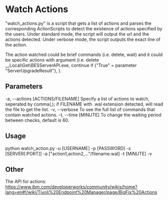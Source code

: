 Watch Actions
===

"watch_actions.py" is a script that gets a list of actions and parses the corresponding ActionScripts to detect the existence of actions specified by the users. Under standard mode, the script will output the url and the actions detected. Under verbose mode, the script outputs the exact line of the action.

The action watched could be brief commands (i.e. delete, wait) and it could be specific actions with argument (i.e. delete __Local\Get\BESServerAPI.exe, continue if {"True" = parameter "ServerUpgradeResult"}, ).

Parameters
---

-a, --actions [ACTIONS/FILENAME]   Specify a list of actions to watch, seperated by comma(,); 
                                   if FILENAME with .wal extension detected, will read the file to get the list. 
-v, --verbose                      To see the full list of commands that contain watched actions.
-t, --time [MINUTE]                To change the waiting period between checks, default is 60.
    

Usage
---

python watch_action.py -u [USERNAME] -p [PASSWORD] -s [SERVER[:PORT]] -a ["action1,action2,..."/filename.wal] -t [MINUTE] -v

Other
---

The API for actions: https://www.ibm.com/developerworks/community/wikis/home?lang=en#!/wiki/Tivoli%20Endpoint%20Manager/page/BigFix%20Actions